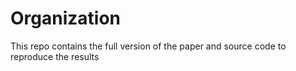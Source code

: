 # Organization

This repo contains the full version of the paper and source code to reproduce the results

